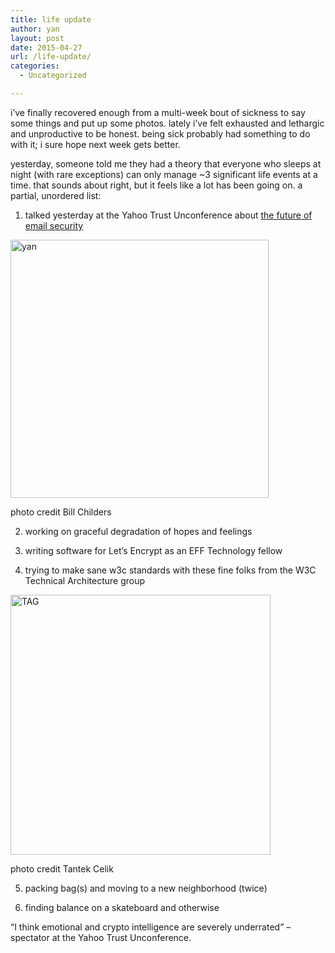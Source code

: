 ```yaml
---
title: life update
author: yan
layout: post
date: 2015-04-27
url: /life-update/
categories:
  - Uncategorized

---
```

i&#8217;ve finally recovered enough from a multi-week bout of sickness to say some things and put up some photos. lately i&#8217;ve felt exhausted and lethargic and unproductive to be honest. being sick probably had something to do with it; i sure hope next week gets better.

yesterday, someone told me they had a theory that everyone who sleeps at night (with rare exceptions) can only manage ~3 significant life events at a time. that sounds about right, but it feels like a lot has been going on. a partial, unordered list:

1. talked yesterday at the Yahoo Trust Unconference about [the future of email security][1]

<div id="attachment_558" style="width: 423px" class="wp-caption alignnone">
  <a href="https://zyan.scripts.mit.edu/blog/wp-content/uploads/2015/04/yan_sec.jpg"><img class="wp-image-558" src="https://zyan.scripts.mit.edu/blog/wp-content/uploads/2015/04/yan_sec.jpg" alt="yan" width="413" height="413" srcset="https://zyan.scripts.mit.edu/blog/wp-content/uploads/2015/04/yan_sec.jpg 640w, https://zyan.scripts.mit.edu/blog/wp-content/uploads/2015/04/yan_sec-150x150.jpg 150w, https://zyan.scripts.mit.edu/blog/wp-content/uploads/2015/04/yan_sec-300x300.jpg 300w, https://zyan.scripts.mit.edu/blog/wp-content/uploads/2015/04/yan_sec-624x624.jpg 624w" sizes="(max-width: 413px) 100vw, 413px" /></a>
  
  <p class="wp-caption-text">
    photo credit Bill Childers
  </p>
</div>

2. working on graceful degradation of hopes and feelings

3. writing software for Let&#8217;s Encrypt as an EFF Technology fellow

4. trying to make sane w3c standards with these fine folks from the W3C Technical Architecture group

<div id="attachment_557" style="width: 426px" class="wp-caption alignnone">
  <a href="https://zyan.scripts.mit.edu/blog/wp-content/uploads/2015/04/TAG.jpg"><img class="wp-image-557" src="https://zyan.scripts.mit.edu/blog/wp-content/uploads/2015/04/TAG.jpg" alt="TAG" width="416" height="416" srcset="https://zyan.scripts.mit.edu/blog/wp-content/uploads/2015/04/TAG.jpg 640w, https://zyan.scripts.mit.edu/blog/wp-content/uploads/2015/04/TAG-150x150.jpg 150w, https://zyan.scripts.mit.edu/blog/wp-content/uploads/2015/04/TAG-300x300.jpg 300w, https://zyan.scripts.mit.edu/blog/wp-content/uploads/2015/04/TAG-624x624.jpg 624w" sizes="(max-width: 416px) 100vw, 416px" /></a>
  
  <p class="wp-caption-text">
    photo credit Tantek Celik
  </p>
</div>

5. packing bag(s) and moving to a new neighborhood (twice)

6. finding balance on a skateboard and otherwise

&#8220;I think emotional and crypto intelligence are severely underrated&#8221; &#8211; spectator at the Yahoo Trust Unconference.

 [1]: https://zyan.scripts.mit.edu/presentations/trust_unconference.html